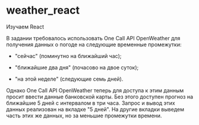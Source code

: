 # weather_react
Изучаем React


В задании требовалось использовать One Call API OpenWeather для получения
данных о погоде на следующие временные промежутки:

- "сейчас" (поминутно на ближайший час);

- "ближайшие два дня" (почасово на двое суток);

- "на этой неделе" (следующие семь дней).


Однако One Call API OpenWeather теперь для доступа к этим данным просит ввести
данные банковской карты. Без этого доступен прогноз на ближайшие 5 дней с
интервалом в три часа. Запрос и вывод этих данных реализован на вкладке
"5 дней". На другие вкладки выведем часть этих же данных, но за меньшие
промежутки времени.
